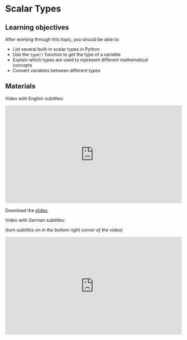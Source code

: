 # Scalar Types

## Learning objectives

After working through this topic, you should be able to:

- List several built-in scalar types in Python
- Use the `type()` function to get the type of a variable
- Explain which types are used to represent different mathematical concepts
- Convert variables between different types

## Materials

Video with English subtitles:

<iframe
  src="https://electure.uni-bonn.de/paella7/ui/watch.html?id=151074a5-ea77-493f-9d2d-6f5651b37af4"
  width="560"
  height="311"
  frameborder="0"
  allowfullscreen
></iframe>

Download the [slides](python_basics-scalar_types.pdf).

Video with German subtitles:

*(turn subtitles on in the bottom right corner of the video)*

<iframe
  src="https://electure.uni-bonn.de/paella7/ui/watch.html?id=24c82dca-698f-4d53-aad6-e77f921eb8e0"
  width="560"
  height="311"
  frameborder="0"
  allowfullscreen
></iframe>
